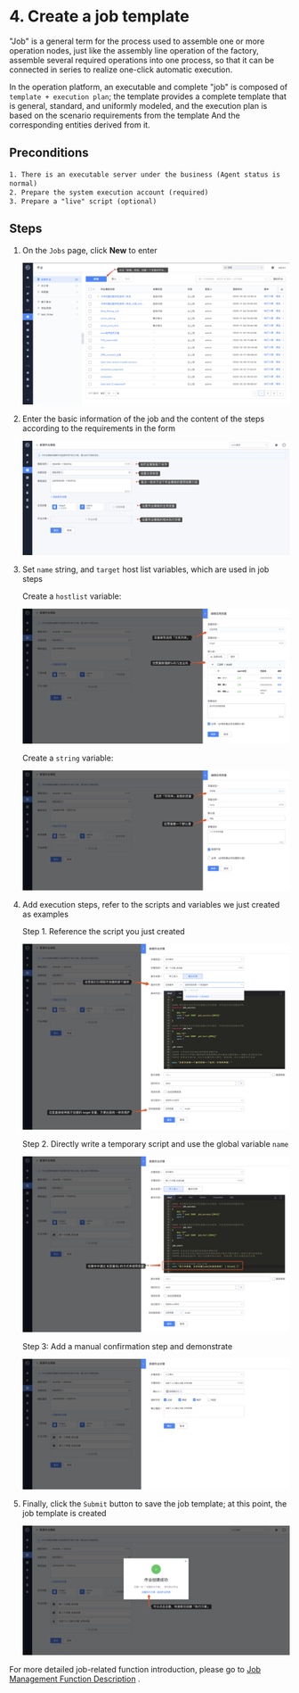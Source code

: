 # 4. Create a job template

"Job" is a general term for the process used to assemble one or more operation nodes, just like the assembly line operation of the factory, assemble several required operations into one process, so that it can be connected in series to realize one-click automatic execution.

In the operation platform, an executable and complete "job" is composed of `template + execution plan`; the template provides a complete template that is general, standard, and uniformly modeled, and the execution plan is based on the scenario requirements from the template And the corresponding entities derived from it.

## Preconditions

```text
1. There is an executable server under the business (Agent status is normal)
2. Prepare the system execution account (required)
3. Prepare a "live" script (optional)
```

## Steps

1. On the `Jobs` page, click **New** to enter

    ![image-20201104205455285](media/image-20201104205455285.png)

2. Enter the basic information of the job and the content of the steps according to the requirements in the form

    ![image-20200407170537403](media/image-20200407170537403.png)

3. Set `name` string, and `target` host list variables, which are used in job steps

    Create a `hostlist` variable:

    ![image-20200407170400057](media/image-20200407170400057.png)

    Create a `string` variable:

    ![image-20200407170918316](media/image-20200407170918316.png)

4. Add execution steps, refer to the scripts and variables we just created as examples

    Step 1. Reference the script you just created

    ![image-20200407164025258](media/image-20200407164025258.png)

    Step 2. Directly write a temporary script and use the global variable `name`

    ![image-20200407171444377](media/image-20200407171444377.png)

    Step 3: Add a manual confirmation step and demonstrate

    ![image-20200407171536319](media/image-20200407171536319.png)

5. Finally, click the `Submit` button to save the job template; at this point, the job template is created

    ![image-20200407171643379](media/image-20200407171643379.png)

For more detailed job-related function introduction, please go to [Job Management Function Description](../Features/Jobs.md) .